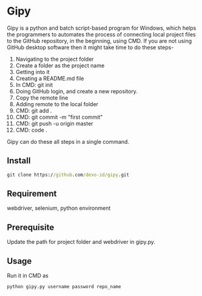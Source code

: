 # Gipy
Gipy is a python and batch script-based program for Windows, which helps the programmers to automates the process of connecting local project files to the GitHub repository, in the beginning, using CMD.
If you are not using GitHub desktop software then it might take time to do these steps-
1. Navigating to the project folder
2. Create a folder as the project name
3. Getting into it
4. Creating a README.md file
5. In CMD: git init
6. Doing  GitHub login, and create a new repository.
7. Copy the remote line
8. Adding remote to the local folder
9. CMD: git add .  
10. CMD: git commit -m "first commit"
11. CMD: git push -u origin master
12. CMD:  code .

Gipy can do these all steps in a single command.

## Install
```cmd
git clone https://github.com/devo-id/gipy.git
```

## Requirement
webdriver,
selenium,
python environment

## Prerequisite
Update the path for project folder and webdriver in gipy.py.

## Usage
Run it in CMD as
```cmd
python gipy.py username password repo_name
```

